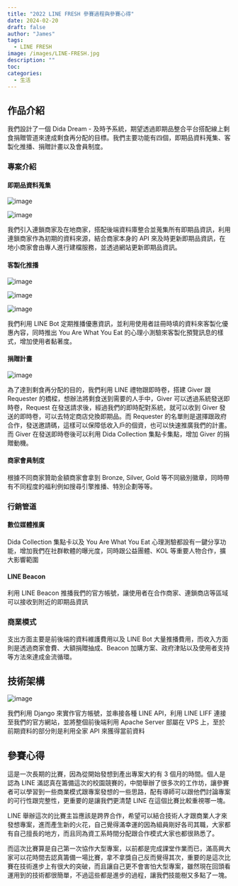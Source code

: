 ```yaml
---
title: "2022 LINE FRESH 參賽過程與參賽心得"
date: 2024-02-20
draft: false
author: "James"
tags:
  - LINE FRESH
image: /images/LINE-FRESH.jpg
description: ""
toc: 
categories:
  - 生活
---
```


## **作品介紹**

我們設計了一個 Dida Dream - 及時予系統，期望透過即期品整合平台搭配線上剩食捐贈管道來達成剩食再分配的目標。我們主要功能有四個，即期品資料蒐集、客製化推播、捐贈計畫以及會員制度。

### **專案介紹**

#### **即期品資料蒐集**

![image](/images/posts/2022-line-fresh/data-collection-1.png)

![image](/images/posts/2022-line-fresh/data-collection-2.png)


我們引入連鎖商家及在地商家，搭配後端資料庫整合並蒐集所有即期品資訊，利用連鎖商家作為初期的資料來源，結合商家本身的 API 來及時更新即期品資訊，在地小商家會由專人進行建檔服務，並透過網站更新即期品資訊。

#### **客製化推播**

![image](/images/posts/2022-line-fresh/customized-push-message-1.png)

![image](/images/posts/2022-line-fresh/customized-push-message-2.png)

![image](/images/posts/2022-line-fresh/customized-push-message-3.png)

我們利用 LINE Bot 定期推播優惠資訊，並利用使用者註冊時填的資料來客製化優惠內容，同時推出 You Are What You Eat 的心理小測驗來客製化預覽訊息的樣式，增加使用者黏著度。

#### **捐贈計畫**

![image](/images/posts/2022-line-fresh/donate.png)

為了達到剩食再分配的目的，我們利用 LINE 禮物跟即時卷，搭建 Giver 跟 Requester 的橋樑，想辦法將剩食送到需要的人手中，Giver 可以透過系統發送即時卷，Request 在發送請求後，經過我們的即時配對系統，就可以收到 Giver 發送的即時卷，可以去特定商店兌換即期品。而 Requester 的名單則是選擇跟政府合作，發送邀請碼，這樣可以保障低收入戶的個資，也可以快速推廣我們的計畫。而 Giver 在發送即時卷後可以利用 Dida Collection 集點卡集點，增加 Giver 的捐贈動機。

#### **商家會員制度**

根據不同商家贊助金額商家會拿到 Bronze, Silver, Gold 等不同級別徽章，同時帶有不同程度的福利例如搜尋引擎推播、特別企劃等等。

### **行銷管道**

#### **數位媒體推廣**

Dida Collection 集點卡以及 You Are What You Eat 心理測驗都設有一鍵分享功能，增加我們在社群軟體的曝光度，同時跟公益團體、KOL 等重要人物合作，擴大影響範圍

#### **LINE Beacon**

利用 LINE Beacon 推播我們的官方帳號，讓使用者在合作商家、連鎖商店等區域可以接收到附近的即期品資訊

### **商業模式**

支出方面主要是前後端的資料維護費用以及 LINE Bot 大量推播費用，而收入方面則是透過商家會費、大額捐贈抽成、Beacon 加購方案、政府津貼以及使用者支持等方法來達成金流循環。

## **技術架構**

![image](/images/posts/2022-line-fresh/techniques.jpg)

我們利用 Django 來實作官方帳號，並串接各種 LINE API，利用 LINE LIFF 連接至我們的官方網站，並將整個前後端利用 Apache Server 部屬在 VPS 上，至於前期資料的部分則是利用全家 API 來獲得當前資料

## **參賽心得**

這是一次長期的比賽，因為從開始發想到產出專案大約有 3 個月的時間。個人是認為 LINE 滿認真在籌備這次的校園競賽的，中間舉辦了很多次的工作坊，讓參賽者可以學習到一些商業模式跟專案發想的一些思路，配有導師可以跟他們討論專案的可行性跟完整性，更重要的是讓我們更清楚 LINE 在這個比賽比較重視哪一塊。

LINE 舉辦這次的比賽主旨應該是跨界合作，希望可以結合技術人才跟商業人才來發想專案，進而產生新的火花，自己覺得滿幸運的因為組員剛好各司其職，大家都有自己擅長的地方，而且同為資工系時間分配跟合作模式大家也都很熟悉了。

而這次比賽算是自己第一次協作大型專案，以前都是完成課堂作業而已，滿高興大家可以花時間去認真籌備一場比賽，拿不拿獎自己反而覺得其次，重要的是這次比賽在技術進步上有很大的突破，而且讓自己更不會害怕大型專案，雖然現在回頭看運用到的技術都很簡單，不過這些都是進步的過程，讓我們技能樹又多點了一塊。